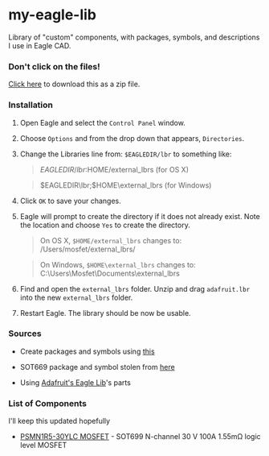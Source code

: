 # my-eagle-lib
Library of "custom" components, with packages, symbols, and descriptions I use in Eagle CAD. 

### Don't click on the files! 

[Click here](https://github.com/etnom/my-eagle-lib/zipball/master) 
to download this as a zip file.

### Installation

1. Open Eagle and select the `Control Panel` window.
2. Choose `Options` and from the drop down that appears, `Directories`.
3. Change the Libraries line from: `$EAGLEDIR/lbr` to something like:

    > $EAGLEDIR/lbr:$HOME/external_lbrs (for OS X)

    > $EAGLEDIR\lbr;$HOME\external_lbrs (for Windows)

4. Click `OK` to save your changes.
5. Eagle will prompt to create the directory if it does not already exist. Note 
the location and choose `Yes` to create the directory.

    > On OS X, `$HOME/external_lbrs` changes to: /Users/mosfet/external_lbrs/
    
    > On Windows, `$HOME\external_lbrs` changes to: C:\Users\Mosfet\Documents\external_lbrs

6. Find and open the `external_lbrs` folder. Unzip and drag `adafruit.lbr` into the 
   new `external_lbrs` folder.
7. Restart Eagle. The library should be now be usable. 


### Sources

- Create packages and symbols using [this](https://electronics.stackexchange.com/questions/16030/new-eagle-library-reuse-standard-package-symbol)

- SOT669 package and symbol stolen from [here](https://www.mikrocontroller.net/topic/236049)

- Using [Adafruit's Eagle Lib](https://github.com/adafruit/Adafruit-Eagle-Library)'s parts


### List of Components


I'll keep this updated hopefully


- [PSMN1R5-30YLC MOSFET](https://assets.nexperia.com/documents/data-sheet/PSMN1R5-30YLC.pdf) - SOT699 N-channel 30 V 100A 1.55mΩ logic level MOSFET

